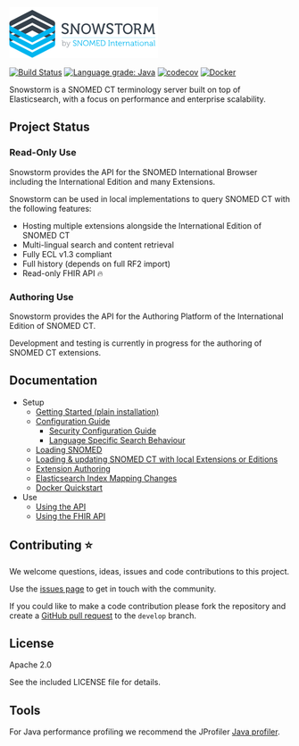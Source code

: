 ![Snowstorm Terminology Server](docs/images/SNOWSTORM-logo.svg)

[![Build Status](https://travis-ci.org/IHTSDO/snowstorm.svg?branch=master)](https://travis-ci.org/IHTSDO/snowstorm) [![Language grade: Java](https://img.shields.io/lgtm/grade/java/g/IHTSDO/snowstorm.svg?logo=lgtm&logoWidth=18)](https://lgtm.com/projects/g/IHTSDO/snowstorm/context:java) [![codecov](https://codecov.io/gh/IHTSDO/snowstorm/branch/master/graph/badge.svg)](https://codecov.io/gh/IHTSDO/snowstorm)
[![Docker](https://img.shields.io/docker/pulls/snomedinternational/snowstorm)](https://hub.docker.com/r/snomedinternational/snowstorm)

Snowstorm is a SNOMED CT terminology server built on top of Elasticsearch, with a focus on performance and enterprise scalability.

## Project Status

### Read-Only Use
Snowstorm provides the API for the SNOMED International Browser including the International Edition and many Extensions. 

Snowstorm can be used in local implementations to query SNOMED CT with the following features:
- Hosting multiple extensions alongside the International Edition of SNOMED CT
- Multi-lingual search and content retrieval
- Fully ECL v1.3 compliant
- Full history (depends on full RF2 import)
- Read-only FHIR API :fire:

### Authoring Use
Snowstorm provides the API for the Authoring Platform of the International Edition of SNOMED CT.

Development and testing is currently in progress for the authoring of SNOMED CT extensions.

## Documentation

- Setup
  - [Getting Started (plain installation)](docs/getting-started.md)
  - [Configuration Guide](docs/configuration-guide.md)
    - [Security Configuration Guide](docs/security-configuration.md)
    - [Language Specific Search Behaviour](docs/language-specific-search.md)
  - [Loading SNOMED](docs/loading-snomed.md)
  - [Loading & updating SNOMED CT with local Extensions or Editions](docs/updating-snomed-and-extensions.md)
  - [Extension Authoring](docs/extension-authoring.md)
  - [Elasticsearch Index Mapping Changes](docs/index-mapping-changes.md)
  - [Docker Quickstart](docs/using-docker.md)
- Use
  - [Using the API](docs/using-the-api.md)
  - [Using the FHIR API](docs/using-the-fhir-api.md)

## Contributing :star:

We welcome questions, ideas, issues and code contributions to this project. 

Use the [issues page](https://github.com/IHTSDO/snowstorm/issues) to get in touch with the community. 

If you could like to make a code contribution please fork the repository and create a [GitHub pull request](https://help.github.com/en/github/collaborating-with-issues-and-pull-requests) to the `develop` branch.

## License

Apache 2.0

See the included LICENSE file for details.

## Tools

For Java performance profiling we recommend the JProfiler [Java profiler](https://www.ej-technologies.com/products/jprofiler/overview.html).
